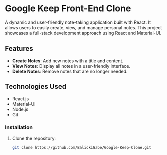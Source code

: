 # Google Keep Front-End Clone
A dynamic and user-friendly note-taking application built with React. It allows users to easily create, view, and manage personal notes. This project showcases a full-stack development approach using React and Material-UI.
## Features
- **Create Notes**: Add new notes with a title and content.
- **View Notes**: Display all notes in a user-friendly interface.
- **Delete Notes**: Remove notes that are no longer needed.

## Technologies Used
- React.js
- Material-UI
- Node.js
- Git

### Installation
1. Clone the repository:
   ```bash
   git clone https://github.com/BalickiGabe/Google-Keep-Clone.git
